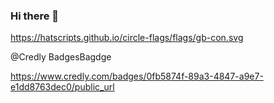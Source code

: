 ### Hi there 👋

<!--
**Ringwraith-org/Ringwraith-org** is a ✨ _special_ ✨ repository because its `README.md` (this file) appears on your GitHub profile.

Here are some ideas to get you started:

- 🔭 I’m currently working on ...
- 🌱 I’m currently learning ...
- 👯 I’m looking to collaborate on ...
- 🤔 I’m looking for help with ...
- 💬 Ask me about ...
- 📫 How to reach me: ...
- 😄 Pronouns: ...
- ⚡ Fun fact: ...
-->

https://hatscripts.github.io/circle-flags/flags/gb-con.svg


@Credly BadgesBagdge


<div data-iframe-width="150" data-iframe-height="270" data-share-badge-id="0fb5874f-89a3-4847-a9e7-e1dd8763dec0" data-share-badge-host="https://www.credly.com"></div><script type="text/javascript" async src="//cdn.credly.com/assets/utilities/embed.js"></script>

https://www.credly.com/badges/0fb5874f-89a3-4847-a9e7-e1dd8763dec0/public_url

<!--START_SECTION:badges-->
<!--END_SECTION:badges-->
